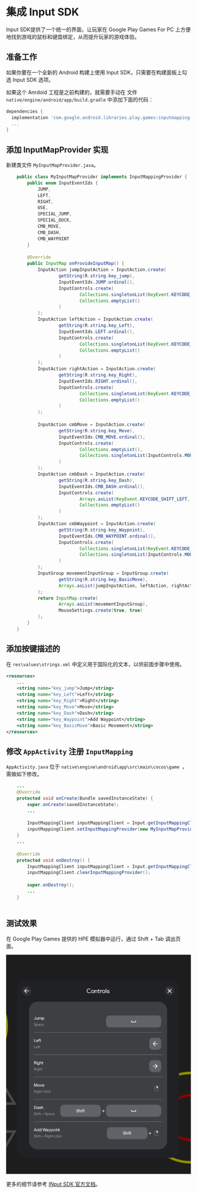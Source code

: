 # 集成 Input SDK

Input SDK提供了一个统一的界面，让玩家在 Google Play Games For PC 上方便地找到游戏的鼠标和键盘绑定，从而提升玩家的游戏体验。 

## 准备工作

如果你要在一个全新的 Android 构建上使用 Input SDK，只需要在构建面板上勾选 Input SDK 选项。

如果这个 Anrdoid 工程是之前构建的，就需要手动在 文件 `native/engine/android/app/build.gradle` 中添加下面的代码：

```gradle
dependencies {
  implementation 'com.google.android.libraries.play.games:inputmapping:1.0.0-beta'
  ...
}
```

## 添加 InputMapProvider 实现

新建类文件 `MyInputMapProvider.java`。

```java
    public class MyInputMapProvider implements InputMappingProvider {
        public enum InputEventIds {
            JUMP,
            LEFT,
            RIGHT,
            USE,
            SPECIAL_JUMP,
            SPECIAL_DUCK,
            CMB_MOVE,
            CMB_DASH,
            CMB_WAYPOINT
        }

        @Override
        public InputMap onProvideInputMap() {
            InputAction jumpInputAction = InputAction.create(
                    getString(R.string.key_jump),
                    InputEventIds.JUMP.ordinal(),
                    InputControls.create(
                            Collections.singletonList(KeyEvent.KEYCODE_SPACE),
                            Collections.emptyList()
                    )
            );
            InputAction leftAction = InputAction.create(
                    getString(R.string.key_Left),
                    InputEventIds.LEFT.ordinal(),
                    InputControls.create(
                            Collections.singletonList(KeyEvent.KEYCODE_DPAD_LEFT),
                            Collections.emptyList()
                    )
            );
            InputAction rightAction = InputAction.create(
                    getString(R.string.key_Right),
                    InputEventIds.RIGHT.ordinal(),
                    InputControls.create(
                            Collections.singletonList(KeyEvent.KEYCODE_DPAD_RIGHT),
                            Collections.emptyList()
                    )
            );

            InputAction cmbMove = InputAction.create(
                    getString(R.string.key_Move),
                    InputEventIds.CMB_MOVE.ordinal(),
                    InputControls.create(
                            Collections.emptyList(),
                            Collections.singletonList(InputControls.MOUSE_RIGHT_CLICK)
                    )
            );
            InputAction cmbDash = InputAction.create(
                    getString(R.string.key_Dash),
                    InputEventIds.CMB_DASH.ordinal(),
                    InputControls.create(
                            Arrays.asList(KeyEvent.KEYCODE_SHIFT_LEFT, KeyEvent.KEYCODE_SPACE),
                            Collections.emptyList()
                    )
            );
            InputAction cmbWaypoint = InputAction.create(
                    getString(R.string.key_Waypoint),
                    InputEventIds.CMB_WAYPOINT.ordinal(),
                    InputControls.create(
                            Collections.singletonList(KeyEvent.KEYCODE_SHIFT_LEFT),
                            Collections.singletonList(InputControls.MOUSE_RIGHT_CLICK)
                    )
            );
            InputGroup movementInputGroup = InputGroup.create(
                    getString(R.string.key_BasicMove),
                    Arrays.asList(jumpInputAction, leftAction, rightAction, cmbMove, cmbDash, cmbWaypoint)
            );
            return InputMap.create(
                    Arrays.asList(movementInputGroup),
                    MouseSettings.create(true, true)
            );
        }
    }

```

## 添加按键描述的

在 `res\values\strings.xml` 中定义用于国际化的文本，以供前面步骤中使用。

```xml
<resources>
    ...
    <string name="key_jump">Jump</string>
    <string name="key_Left">Left</string>
    <string name="key_Right">Right</string>
    <string name="key_Move">Move</string>
    <string name="key_Dash">Dash</string>
    <string name="key_Waypoint">Add Waypoint</string>
    <string name="key_BasicMove">Basic Movement</string>
</resources>
```

## 修改 `AppActivity` 注册 `InputMapping`

`AppActivity.java` 位于 `native\engine\android\app\src\main\cocos\game `，需做如下修改。

```java
    ...
    @Override
    protected void onCreate(Bundle savedInstanceState) {
        super.onCreate(savedInstanceState);
        ...
        
        InputMappingClient inputMappingClient = Input.getInputMappingClient(this);
        inputMappingClient.setInputMappingProvider(new MyInputMapProvider());
    }
    ...

    @Override
    protected void onDestroy() {
        InputMappingClient inputMappingClient = Input.getInputMappingClient(this);
        inputMappingClient.clearInputMappingProvider();

        super.onDestroy();
        ...
    }
   
```

## 测试效果

在 Google Play Games 提供的 HPE 模拟器中运行，通过 Shift + Tab 调出页面。

![key codes](./publish-native/gpg-input-sdk-keys.png)

更多的细节请参考 [INput SDK 官方文档](https://developer.android.com/games/playgames/input-sdk-start)。
